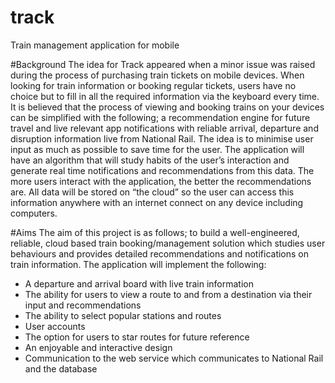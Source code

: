 # track
Train management application for mobile


#Background
The idea for Track appeared when a minor issue was raised during the process of purchasing train tickets on mobile devices. When looking for train information or booking regular tickets, users have no choice but to fill in all the required information via the keyboard every time. It is believed that the process of viewing and booking trains on your devices can be simplified with the following; a recommendation engine for future travel and live relevant app notifications with reliable arrival, departure and disruption information live from National Rail. The idea is to minimise user input as much as possible to save time for the user. The application will have an algorithm that will study habits of the user’s interaction and generate real time notifications and recommendations from this data. The more users interact with the application, the better the recommendations are. All data will be stored on “the cloud” so the user can access this information anywhere with an internet connect on any device including computers. 

#Aims
The aim of this project is as follows; to build a well-engineered, reliable, cloud based train booking/management solution which studies user behaviours and provides detailed recommendations and notifications on train information. The application will implement the following:
- A departure and arrival board with live train information
- The ability for users to view a route to and from a destination via their input and recommendations
- The ability to select popular stations and routes
- User accounts
- The option for users to star routes for future reference
- An enjoyable and interactive design
- Communication to the web service which communicates to National Rail and the database

